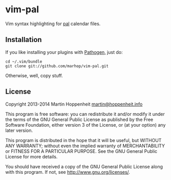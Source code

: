 # vim-pal

Vim syntax highlighting for [pal] calendar files.

[pal]: http://palcal.sourceforge.net

## Installation

If you like installing your plugins with [Pathogen], just do:

    cd ~/.vim/bundle
    git clone git://github.com/marhop/vim-pal.git

Otherwise, well, copy stuff.

[Pathogen]: https://github.com/tpope/vim-pathogen

## License

Copyright 2013-2014 Martin Hoppenheit <martin@hoppenheit.info>

This program is free software: you can redistribute it and/or modify it under
the terms of the GNU General Public License as published by the Free Software
Foundation, either version 3 of the License, or (at your option) any later
version.

This program is distributed in the hope that it will be useful, but WITHOUT
ANY WARRANTY; without even the implied warranty of MERCHANTABILITY or FITNESS
FOR A PARTICULAR PURPOSE.  See the GNU General Public License for more
details.

You should have received a copy of the GNU General Public License along with
this program.  If not, see <http://www.gnu.org/licenses/>.
